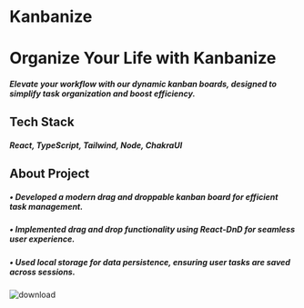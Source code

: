 # Kanbanize

<h1>Organize Your Life with Kanbanize</h1>
<h5>Elevate your workflow with our dynamic kanban boards, designed to simplify task organization and boost efficiency.</h5>

<h2>Tech Stack</h2>
<h5>React, TypeScript, Tailwind, Node, ChakraUI</h5>

<h2>About Project</h2>
<h5> • Developed a modern drag and droppable kanban board for efficient task management.
</h5>
<h5> • Implemented drag and drop functionality using React-DnD for seamless user experience.
</h5>
<h5> • Used local storage for data persistence, ensuring user tasks are saved across sessions.
</h5>

![download](https://github.com/user-attachments/assets/92537659-7184-458d-a926-9bd761e60ea3)

